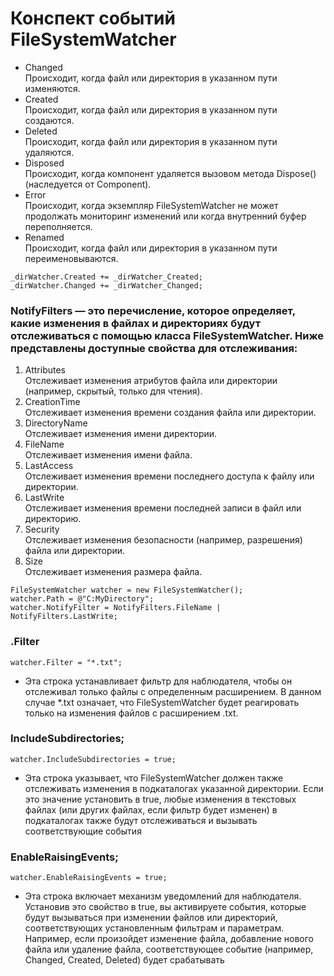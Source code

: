 # Конспект событий FileSystemWatcher

- Changed  
  Происходит, когда файл или директория в указанном пути изменяются.
- Created  
  Происходит, когда файл или директория в указанном пути создаются.
- Deleted  
  Происходит, когда файл или директория в указанном пути удаляются.
- Disposed  
  Происходит, когда компонент удаляется вызовом метода Dispose() (наследуется от Component).
- Error  
  Происходит, когда экземпляр FileSystemWatcher не может продолжать мониторинг изменений или когда внутренний буфер переполняется.
- Renamed  
  Происходит, когда файл или директория в указанном пути переименовываются.


```
_dirWatcher.Created += _dirWatcher_Created;
_dirWatcher.Changed += _dirWatcher_Changed;
```
### NotifyFilters — это перечисление, которое определяет, какие изменения в файлах и директориях будут отслеживаться с помощью класса FileSystemWatcher. Ниже представлены доступные свойства для отслеживания:

1. Attributes  
   Отслеживает изменения атрибутов файла или директории (например, скрытый, только для чтения).
2. CreationTime  
   Отслеживает изменения времени создания файла или директории.
3. DirectoryName  
   Отслеживает изменения имени директории.
4. FileName  
   Отслеживает изменения имени файла.
5. LastAccess  
   Отслеживает изменения времени последнего доступа к файлу или директории.
6. LastWrite  
   Отслеживает изменения времени последней записи в файл или директорию.
7. Security  
   Отслеживает изменения безопасности (например, разрешения) файла или директории.
8. Size  
   Отслеживает изменения размера файла.

```
FileSystemWatcher watcher = new FileSystemWatcher();
watcher.Path = @"C:MyDirectory";
watcher.NotifyFilter = NotifyFilters.FileName | NotifyFilters.LastWrite;
```

### .Filter
```
watcher.Filter = "*.txt";
```
- Эта строка устанавливает фильтр для наблюдателя, чтобы он отслеживал только файлы с определенным расширением. В данном случае *.txt означает,  что FileSystemWatcher будет реагировать только на изменения файлов с расширением .txt.

### IncludeSubdirectories;
```
watcher.IncludeSubdirectories = true;
```
- Эта строка указывает, что FileSystemWatcher должен также отслеживать изменения в подкаталогах указанной директории. Если это значение установить в true, любые изменения в текстовых файлах (или других файлах, если фильтр будет изменен) в подкаталогах также будут отслеживаться и вызывать соответствующие события

### EnableRaisingEvents;
```
watcher.EnableRaisingEvents = true;
```
- Эта строка включает механизм уведомлений для наблюдателя. Установив это свойство в true, вы активируете события, которые будут вызываться при изменении файлов или директорий, соответствующих установленным фильтрам и параметрам. Например, если произойдет изменение файла, добавление нового файла или удаление файла, соответствующее событие (например, Changed, Created, Deleted) будет срабатывать